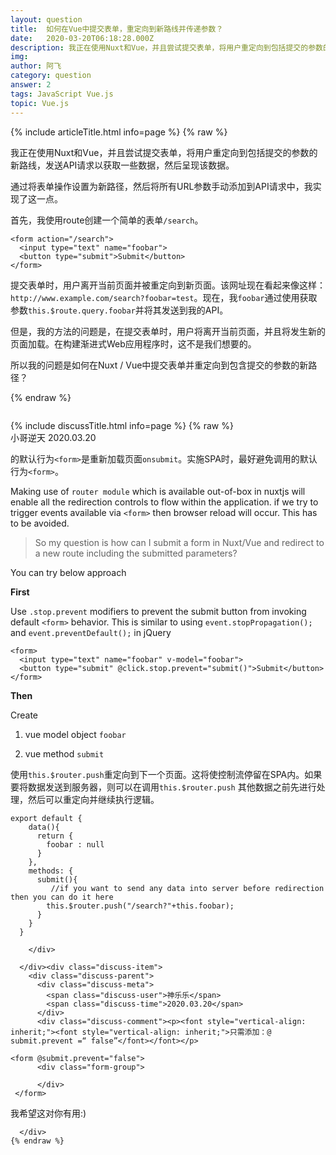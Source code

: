 ```yaml
---
layout: question
title:  如何在Vue中提交表单，重定向到新路线并传递参数？
date:   2020-03-20T06:18:28.000Z
description: 我正在使用Nuxt和Vue，并且尝试提交表单，将用户重定向到包括提交的参数的新路线，发送API请求以获取一些数据，然后呈现该数据。通过将表单操作设置为...
img: 
author: 阿飞
category: question
answer: 2
tags: JavaScript Vue.js
topic: Vue.js
---
```

<div class="article-root">
  <div class="article">
    {% include articleTitle.html info=page %}
    {% raw %}
    <div class="article-content"><p><font style="vertical-align: inherit;"><font style="vertical-align: inherit;">我正在使用Nuxt和Vue，并且尝试提交表单，将用户重定向到包括提交的参数的新路线，发送API请求以获取一些数据，然后呈现该数据。</font></font></p>

<p><font style="vertical-align: inherit;"><font style="vertical-align: inherit;">通过将表单操作设置为新路径，然后将所有URL参数手动添加到API请求中，我实现了这一点。</font></font></p>

<p><font style="vertical-align: inherit;"><font style="vertical-align: inherit;">首先，我使用route创建一个简单的表单</font></font><code>/search</code><font style="vertical-align: inherit;"><font style="vertical-align: inherit;">。</font></font></p>

<pre><code>&lt;form action="/search"&gt;<font></font>
  &lt;input type="text" name="foobar"&gt;<font></font>
  &lt;button type="submit"&gt;Submit&lt;/button&gt;<font></font>
&lt;/form&gt;<font></font>
</code></pre>

<p><font style="vertical-align: inherit;"><font style="vertical-align: inherit;">提交表单时，用户离开当前页面并被重定向到新页面。</font><font style="vertical-align: inherit;">该网址现在看起来像这样：</font></font><code>http://www.example.com/search?foobar=test</code><font style="vertical-align: inherit;"><font style="vertical-align: inherit;">。</font><font style="vertical-align: inherit;">现在，我</font></font><code>foobar</code><font style="vertical-align: inherit;"><font style="vertical-align: inherit;">通过使用</font><font style="vertical-align: inherit;">获取</font><font style="vertical-align: inherit;">参数</font></font><code>this.$route.query.foobar</code><font style="vertical-align: inherit;"><font style="vertical-align: inherit;">并将其发送到我的API。</font></font></p>

<p><font style="vertical-align: inherit;"><font style="vertical-align: inherit;">但是，我的方法的问题是，在提交表单时，用户将离开当前页面，并且将发生新的页面加载。</font><font style="vertical-align: inherit;">在构建渐进式Web应用程序时，这不是我们想要的。</font></font></p>

<p><font style="vertical-align: inherit;"><font style="vertical-align: inherit;">所以我的问题是如何在Nuxt / Vue中提交表单并重定向到包含提交的参数的新路径？</font></font></p></div>
    {% endraw %}
  </div>
  <p style="height: 0;width:0;overflow: hidden;"> 第2540篇《如何在Vue中提交表单，重定向到新路线并传递参数？》来自Winter(https://github.com/aiyld/aiyld.github.io)的站点</p>
  <div class="discuss-wrapper">
    {% include discussTitle.html info=page %}
    {% raw %}
    <div class="discuss-item">
        <div class="discuss-parent">
          <div class="discuss-meta">
            <span class="discuss-user">小哥逆天</span>
            <span class="discuss-time">2020.03.20</span>
          </div>
          <div class="discuss-comment"><p><font style="vertical-align: inherit;"><font style="vertical-align: inherit;">的默认行为</font></font><code>&lt;form&gt;</code><font style="vertical-align: inherit;"><font style="vertical-align: inherit;">是重新加载页面</font></font><code>onsubmit</code><font style="vertical-align: inherit;"><font style="vertical-align: inherit;">。</font><font style="vertical-align: inherit;">实施SPA时，最好避免调用的默认行为</font></font><code>&lt;form&gt;</code><font style="vertical-align: inherit;"><font style="vertical-align: inherit;">。</font></font></p>

<p>Making use of <code>router module</code> which is available out-of-box in nuxtjs will enable all the redirection controls to flow within the application. if we try to trigger events available via <code>&lt;form&gt;</code> then browser reload will occur. This has to be avoided.</p>

<blockquote>
  <p>So my question is how can I submit a form in Nuxt/Vue and redirect to
  a new route including the submitted parameters?</p>
</blockquote>

<p>You can try below approach</p>

<p><strong>First</strong></p>

<p>Use <code>.stop.prevent</code> modifiers to prevent the submit button from invoking default <code>&lt;form&gt;</code> behavior. This is similar to using <code>event.stopPropagation();</code> and <code>event.preventDefault();</code> in jQuery</p>

<pre><code>&lt;form&gt;<font></font>
  &lt;input type="text" name="foobar" v-model="foobar"&gt;<font></font>
  &lt;button type="submit" @click.stop.prevent="submit()"&gt;Submit&lt;/button&gt;<font></font>
&lt;/form&gt;<font></font>
</code></pre>

<p><strong>Then</strong> </p>

<p>Create </p>

<ol>
<li><p>vue model object <code>foobar</code> </p></li>
<li><p>vue method <code>submit</code></p></li>
</ol>

<p><font style="vertical-align: inherit;"><font style="vertical-align: inherit;">使用</font></font><code>this.$router.push</code><font style="vertical-align: inherit;"><font style="vertical-align: inherit;">重定向到下一个页面。</font><font style="vertical-align: inherit;">这将使控制流停留在SPA内。</font><font style="vertical-align: inherit;">如果要将数据发送到服务器，则可以在调用</font></font><code>this.$router.push</code><font style="vertical-align: inherit;"><font style="vertical-align: inherit;">  其他</font><font style="vertical-align: inherit;">数据之前先进行处理，然后</font><font style="vertical-align: inherit;">可以重定向并继续执行逻辑。</font></font></p>

<pre><code>export default {<font></font>
    data(){<font></font>
      return {<font></font>
        foobar : null<font></font>
      }<font></font>
    },<font></font>
    methods: {<font></font>
      submit(){<font></font>
         //if you want to send any data into server before redirection then you can do it here<font></font>
        this.$router.push("/search?"+this.foobar);<font></font>
      }<font></font>
    }<font></font>
  }<font></font>
</code></pre></div>
        </div>
        
      </div><div class="discuss-item">
        <div class="discuss-parent">
          <div class="discuss-meta">
            <span class="discuss-user">神乐乐</span>
            <span class="discuss-time">2020.03.20</span>
          </div>
          <div class="discuss-comment"><p><font style="vertical-align: inherit;"><font style="vertical-align: inherit;">只需添加：@ submit.prevent =“ false”</font></font></p>

<pre><code>&lt;form @submit.prevent="false"&gt;<font></font>
      &lt;div class="form-group"&gt;<font></font>
<font></font>
      &lt;/div&gt;   <font></font>
 &lt;/form&gt;<font></font>
</code></pre>

<p><font style="vertical-align: inherit;"><font style="vertical-align: inherit;">我希望这对你有用:)</font></font></p></div>
        </div>
        
      </div>
    {% endraw %}
  </div>
<div>
